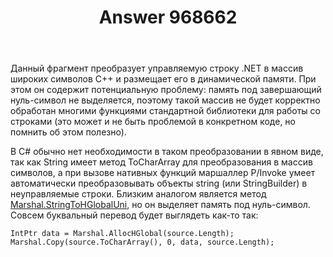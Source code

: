 ﻿---
title: "Answer 968662"
se.owner.user_id: 240512
se.owner.display_name: "MSDN.WhiteKnight"
se.owner.link: "https://ru.stackoverflow.com/users/240512/msdn-whiteknight"
se.answer_id: 968662
se.question_id: 968172
se.post_type: answer
se.score: 1
se.is_accepted: True
---
<p>Данный фрагмент преобразует управляемую строку .NET в массив широких символов С++ и размещает его в динамической памяти. При этом он содержит потенциальную проблему: память под завершающий нуль-символ не выделяется, поэтому такой массив не будет корректно обработан многими функциями стандартной библиотеки для работы со строками (это может и не быть проблемой в конкретном коде, но помнить об этом полезно).</p>

<p>В C# обычно нет необходимости в таком преобразовании в явном виде, так как String имеет метод ToCharArray для преобразования в массив символов, а при вызове нативных функций маршаллер P/Invoke умеет автоматически преобразовывать объекты string (или StringBuilder) в неуправляемые строки. Близким аналогом является метод <a href="https://docs.microsoft.com/ru-ru/dotnet/api/system.runtime.interopservices.marshal.stringtohglobaluni?view=netframework-4.7.2" rel="nofollow noreferrer">Marshal.StringToHGlobalUni</a>, но он выделяет память под нуль-символ. Совсем буквальный перевод будет выглядеть как-то так:</p>

<pre><code>IntPtr data = Marshal.AllocHGlobal(source.Length);
Marshal.Copy(source.ToCharArray(), 0, data, source.Length);
</code></pre>

